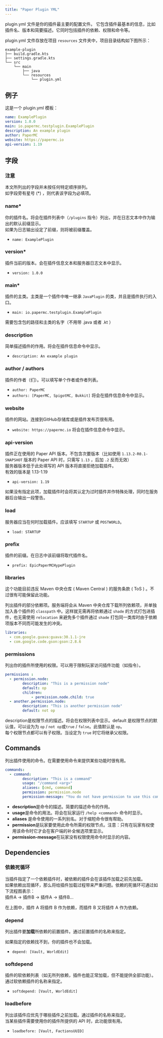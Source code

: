 ```yaml
---
title: "Paper Plugin YML"
---
```


plugin.yml 文件是你的插件最主要的配置文件。
它包含插件最基本的信息，比如插件名、版本和简要描述。它同时包括插件的依赖、权限和命令等。

plugin.yml 文件存放在项目 `resources` 文件夹中，项目目录结构如下图所示：
```
example-plugin
├── build.gradle.kts
├── settings.gradle.kts
└── src
    └── main
        ├── java
        └── resources
            └── plugin.yml
```

## 例子

这是一个 plugin.yml 模板：

```yaml
name: ExamplePlugin
version: 1.0.0
main: io.papermc.testplugin.ExamplePlugin
description: An example plugin
author: PaperMC
website: https://papermc.io
api-version: 1.19
```

## 字段

### 注意  
 本文所列出的字段并未按任何特定顺序排列。  
 如字段旁有星号 (\*) ，则代表该字段为必填项。  

### name*

你的插件名。将会在插件列表中（`/plugins` 指令）列出，并在日志文本中作为输出的默认前缀显示。  
如果为日志输出设定了前缀，则将被前缀覆盖。
- `name: ExamplePlugin`

### version*

插件当前的版本。会在插件信息文本和服务器日志文本中显示。  
- `version: 1.0.0`

### main*

插件的主类。主类是一个插件中唯一继承 `JavaPlugin` 的类，并且是插件执行的入口。  
- `main: io.papermc.testplugin.ExamplePlugin`

需要包含包的路径和主类的名字（不用带 .java 或者 .kt ）

### description

简单描述插件的作用。将会在插件信息命令中显示。
- `description: An example plugin`

### author / authors

插件的作者（们）。可以填写单个作者或作者列表。  
- `author: PaperMC`
- `authors: [PaperMC, SpigotMC, Bukkit]`
将会在插件信息命令中显示。  

### website

插件的网站。连接到GitHub存储库或是插件发布页很有用。
- `website: https://papermc.io`
将会在插件信息命令中显示。  

### api-version

插件正在使用的 Paper API 版本。不包含次要版本（比如使用 `1.13.2-R0.1-SNAPSHOT` 版本的 Paper API 时，只需写 `1.13` ，后加 `.2` 反而无效）  
服务器版本低于此处填写的 API 版本将直接拒绝加载插件。  
有效的版本是 1.13-1.19  
- `api-version: 1.19`
  
如果没有指定此项，加载插件时会将其认定为过时插件并作特殊处理，同时在服务器后台输出一段警告。  

### load

服务器应当在何时加载插件。应该填写 `STARTUP` 或 `POSTWORLD`。
- `load: STARTUP`

### prefix

插件的前缀。在日志中该前缀将取代插件名。
- `prefix: EpicPaperMCHypePlugin`

### libraries

这个功能目前违反 Maven 中央仓库 ( Maven Central ) 的服务条款 ( ToS ) 。不过很有可能保留此功能。  

列出插件的部分依赖项。服务端将会从 Maven 中央仓库下载所列依赖项，并单独加入各个插件的 `classpath` 中。这样就无需再将依赖通过 `shade` 的方式打包进插件，也无需使用 `relocation` 来避免多个插件通过 `shade` 打包同一类库时由于依赖项版本不同而可能发生的冲突。  

```yaml
libraries:
  - com.google.guava:guava:30.1.1-jre
  - com.google.code.gson:gson:2.8.6
```

### permissions

列出你的插件所使用的权限。可以用于限制玩家访问插件功能（如指令）。  
```yaml
permissions :
  - permission.node:
        description: "This is a permission node"
        default: op
        children:
            - permission.node.child: true
  - another.permission.node:
        description: "This is another permission node"
        default: not op
```

description是权限节点的描述。将会在权限列表中显示。default 是权限节点的默认值，可以设为为 `op` / `not op`或`true` / `false`。此值默认是 `op`。    
每个权限节点都可以有子权限。当设定为 `true` 时它将继承父权限。  

## Commands

列出插件使用的命令。在需要使用命令来提供某些功能时很有用。
```yaml
commands:
  - command:
        description: "This is a command"
        usage: "/command <arg>"
        aliases: [cmd, command]
        permission: permission.node
        permission-message: "You do not have permission to use this command"
```

-  **description**是命令的描述。简要的描述命令的作用。
-  **usage**是命令的用法。将会在玩家运行 `/help <command>` 命令时显示。
-  **aliases** 是命令使用的一系列别名。对于缩短命令很有帮助。
-  **permission**是玩家要使用此命令所需的权限节点。注意：只有在玩家有权使用该命令时它才会在客户端的补全候选项里显示。
-  **permission-message**在玩家没有权限使用命令时显示的内容。

## Dependencies

### 依赖死循环  
当插件指定了一个依赖插件时，被依赖的插件会在该插件加载之前先加载。    
如果依赖出现循环，那么将给插件加载过程带来严重问题。依赖的死循环可通过如下流程图表示：   
插件A -> 插件B -> 插件A -> 插件B...     
    
在上图中，插件 A 将插件 B 作为依赖，而插件 B 又将插件 A 作为依赖。  

### depend

列出插件要**加载**所依赖的前置插件。通过前置插件的名称来指定。

如果指定的依赖找不到，你的插件也不会加载。  
  
- `depend: [Vault, WorldEdit]`
  
### softdepend
  
插件的软依赖列表（如无所列依赖，插件也能正常加载，但不能提供全部功能）。通过软依赖插件的名称来指定。

- `softdepend: [Vault, WorldEdit]`

### loadbefore

列出该插件应优先于哪些插件之前加载。通过插件的名称来指定。  
当某些插件需要使用你的插件所提供的 API 时，此功能很有用。

- `loadbefore: [Vault, FactionsUUID]`
